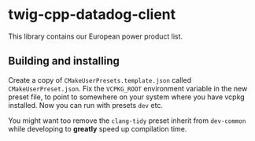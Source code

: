 # twig-cpp-datadog-client

This library contains our European power product list.

## Building and installing

Create a copy of `CMakeUserPresets.template.json` called `CMakeUserPreset.json`. Fix the `VCPKG_ROOT` environment variable in the new preset file, to point to somewhere on your system where you have vcpkg installed. Now you can run with presets `dev` etc.

You might want too remove the `clang-tidy` preset inherit from `dev-common` while developing to **greatly** speed up compilation time.

